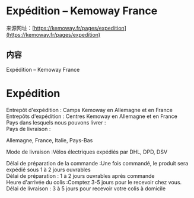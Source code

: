 <!-- TRANSFORM_DIFF_MODIFIED: DO NOT OVERWRITE -->

# Expédition – Kemoway France

来源网址：[https://kemoway.fr/pages/expedition](https://kemoway.fr/pages/expedition)

## 内容

<link rel="stylesheet" href="/kmy/assets/css/markdown.css">

Expédition – Kemoway France

# Expédition

<div class='old-text'><span class='removed'>Entrepôt d'expédition : Camps Kemoway en Allemagne et en France</span></div><div class='new-text'><span class='added'>Entrepôts d'expédition : Centres Kemoway en Allemagne et en France</span></div>

<div class='old-text'><span class='removed'>Pays dans lesquels nous pouvons livrer :</span></div><div class='new-text'><span class='added'>Pays de livraison :</span></div>

Allemagne, France, Italie, Pays-Bas

Mode de livraison :Vélos électriques expédiés par DHL, DPD, DSV

<div class='old-text'><span class='removed'>Délai de préparation de la commande :Une fois commandé, le produit sera expédié sous 1 à 2 jours ouvrables</span></div><div class='new-text'>Délai de préparation : 1 à 2 jours ouvrables après commande<span class='added'></span></div>

<div class='old-text'><span class='removed'>Heure d'arrivée du colis :Comptez 3-5 jours pour le recevoir chez vous.</span></div><div class='new-text'><span class='added'>Délai de livraison : 3 à 5 jours pour recevoir votre colis à domicile</span></div>
